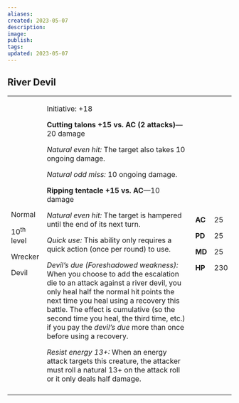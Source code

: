 ```yaml
---
aliases: 
created: 2023-05-07
description: 
image: 
publish: 
tags: 
updated: 2023-05-07
---
```


## River Devil

<table>
<colgroup>
<col style="width: 16%" />
<col style="width: 71%" />
<col style="width: 5%" />
<col style="width: 6%" />
</colgroup>
<tbody>
<tr class="odd">
<td><p>Normal</p>
<p>10<sup>th</sup> level</p>
<p>Wrecker</p>
<p>Devil</p></td>
<td><p>Initiative: +18</p>
<p><strong>Cutting talons +15 vs. AC (2 attacks)</strong>—20 damage</p>
<p><em>Natural even hit:</em> The target also takes 10 ongoing
damage.</p>
<p><em>Natural odd miss:</em> 10 ongoing damage.</p>
<p><strong>Ripping tentacle +15 vs. AC</strong>—10 damage</p>
<p><em>Natural even hit:</em> The target is hampered until the end of
its next turn.</p>
<p><em>Quick use:</em> This ability only requires a quick action (once
per round) to use.</p>
<p><em>Devil’s due (Foreshadowed weakness):</em> When you choose to add
the escalation die to an attack against a river devil, you only heal
half the normal hit points the next time you heal using a recovery this
battle. The effect is cumulative (so the second time you heal, the third
time, etc.) if you pay the <em>devil’s due</em> more than once before
using a recovery.</p>
<p><em>Resist energy 13+:</em> When an energy attack targets this
creature, the attacker must roll a natural 13+ on the attack roll or it
only deals half damage.</p></td>
<td><p><strong>AC</strong></p>
<p><strong>PD</strong></p>
<p><strong>MD</strong></p>
<p><strong>HP</strong></p></td>
<td><p>25</p>
<p>25</p>
<p>25</p>
<p>230</p></td>
</tr>
<tr class="even">
<td></td>
<td></td>
<td></td>
<td></td>
</tr>
</tbody>
</table>

